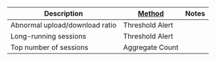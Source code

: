

| Description                    | [Method](/Detection-Methods.md) | Notes |
| ------------------------------ | ------------------------------------------------------ | ----- |
| Abnormal upload/download ratio | Threshold Alert                                        |       |
| Long-running sessions          | Threshold Alert                                        |       |
| Top number of sessions         | Aggregate Count                                        |       |



